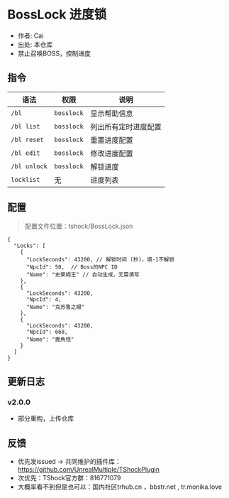 # BossLock 进度锁

- 作者: Cai
- 出处: 本仓库
- 禁止召唤BOSS，控制进度


## 指令

| 语法           | 权限          | 说明         |
|--------------|-------------|------------|
| `/bl`        | `bosslock`  | 显示帮助信息     |
| `/bl list`   | `bosslock`  | 列出所有定时进度配置 |
| `/bl reset`  | `bosslock`  | 重置进度配置     |
| `/bl edit`   | `bosslock`  | 修改进度配置     |
| `/bl unlock` | `bosslock`  | 解锁进度       |
| `locklist`   | 无           | 进度列表       |

## 配置

> 配置文件位置：tshock/BossLock.json
```json5
{
  "Locks": [
    {
      "LockSeconds": 43200, // 解锁时间 (秒)，填-1不解锁
      "NpcId": 50,  // Boss的NPC ID
      "Name": "史莱姆王" // 自动生成，无需填写
    },
    {
      "LockSeconds": 43200,
      "NpcId": 4,
      "Name": "克苏鲁之眼"
    },
    {
      "LockSeconds": 43200,
      "NpcId": 668,
      "Name": "鹿角怪"
    }
  ]
}
```

## 更新日志

### v2.0.0
- 部分重构，上传仓库

## 反馈

- 优先发issued -> 共同维护的插件库：https://github.com/UnrealMultiple/TShockPlugin
- 次优先：TShock官方群：816771079
- 大概率看不到但是也可以：国内社区trhub.cn ，bbstr.net , tr.monika.love
